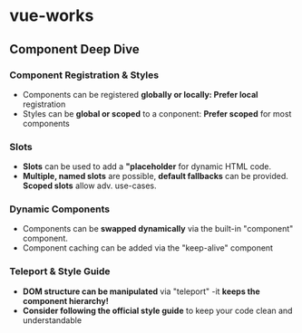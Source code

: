 # vue-works
<h2>Component Deep Dive</h2>
<h3>Component Registration & Styles</h3>
<ul>
    <li>Components can be registered <strong>globally or locally: Prefer local</strong> registration</li>
    <li>Styles can be <strong>global or scoped</strong> to  a conponent: <strong>Prefer scoped</strong> for most components</li>
</ul>
<h3>Slots</h3>
<ul>
    <li><strong>Slots</strong> can be used to  add a <strong>"placeholder</strong> for dynamic HTML code.</li>
    <li><strong>Multiple, named slots</strong> are possible, <strong>default fallbacks</strong> can be provided. <strong>Scoped slots</strong> allow adv. use-cases.</li>
</ul>
<h3>Dynamic Components</h3>
<ul>
    <li>Components can be <strong>swapped dynamically</strong> via the built-in "component" component.</li>
    <li>Component caching can be added via the "keep-alive" component</li>
</ul>
<h3>Teleport & Style Guide</h3>
<ul>
    <li><strong>DOM structure can be manipulated</strong> via "teleport" -it <strong>keeps the component hierarchy!</strong></li>
    <li><strong>Consider following the official style guide</strong> to keep your code clean and understandable</li>
</ul>